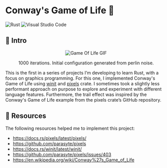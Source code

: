 # Conway's Game of Life 👾

![Rust](https://img.shields.io/badge/rust-%23000000.svg?style=for-the-badge&logo=rust&logoColor=white) ![Visual Studio Code](https://img.shields.io/badge/Visual%20Studio%20Code-0078d7.svg?style=for-the-badge&logo=visual-studio-code&logoColor=white) 


## 👋 Intro

<div align="center">

![Game Of Life GIF](docs/conway.webp)

1000 iterations. Initial configuration generated from perlin noise.

</div>

This is the first in a series of projects I’m developing to learn Rust, with a focus on graphics programming. For this one, I implemented Conway's Game of Life using [winit](https://crates.io/crates/winit) and [pixels](https://crates.io/crates/pixels) crate. I sometimes took a slightly less performant approach on purpose to explore and experiment with different language features. Furthermore, the trail effect was inspired by the Conway's Game of Life example from the pixels crate’s GitHub repository.

## 📖 Resources
The following resources helped me to implement this project:

- https://docs.rs/pixels/latest/pixels/
- https://github.com/parasyte/pixels
- https://docs.rs/winit/latest/winit/
- https://github.com/parasyte/pixels/issues/403
- https://en.wikipedia.org/wiki/Conway%27s_Game_of_Life